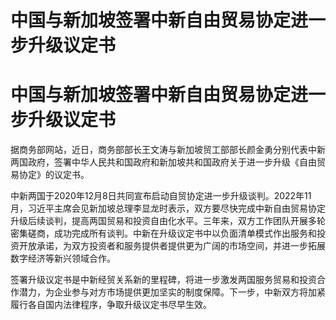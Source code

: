 # 中国与新加坡签署中新自由贸易协定进一步升级议定书

# 中国与新加坡签署中新自由贸易协定进一步升级议定书

据商务部网站，近日，商务部部长王文涛与新加坡贸工部部长颜金勇分别代表中新两国政府，签署中华人民共和国政府和新加坡共和国政府关于进一步升级《自由贸易协定》的议定书。

中新两国于2020年12月8日共同宣布启动自贸协定进一步升级谈判。2022年11月，习近平主席会见新加坡总理李显龙时表示，双方要尽快完成中新自由贸易协定升级后续谈判，提高两国贸易和投资自由化水平。三年来，双方工作团队开展多轮密集磋商，成功完成所有谈判。中新在升级议定书中以负面清单模式作出服务和投资开放承诺，为双方投资者和服务提供者提供更为广阔的市场空间，并进一步拓展数字经济等新兴领域合作。

签署升级议定书是中新经贸关系新的里程碑，将进一步激发两国服务贸易和投资合作潜力，为企业参与对方市场提供更加坚实的制度保障。下一步，中新双方将加紧履行各自国内法律程序，争取升级议定书尽早生效。

